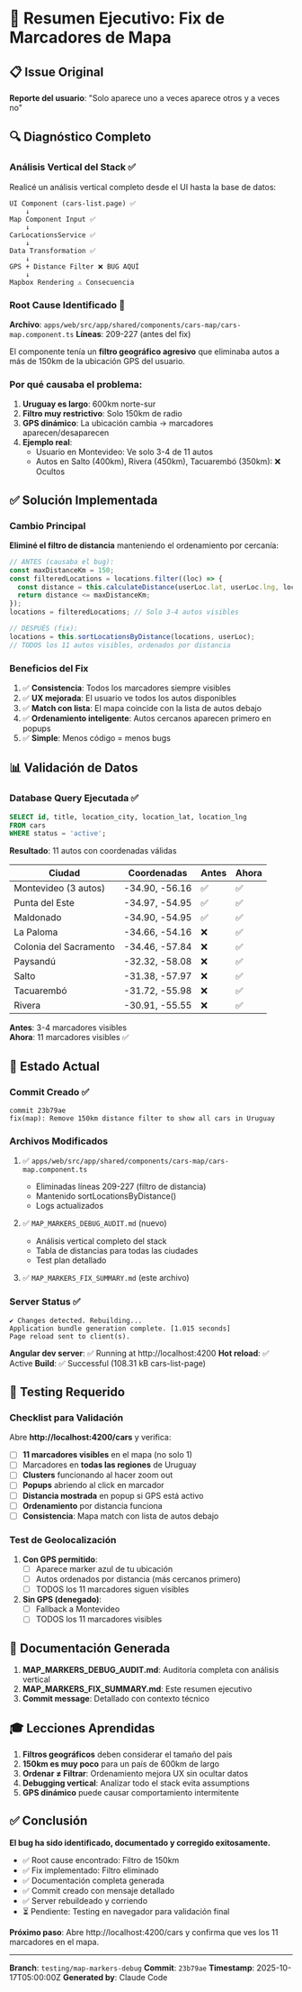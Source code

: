 # 🎯 Resumen Ejecutivo: Fix de Marcadores de Mapa

## 📋 Issue Original
**Reporte del usuario**: "Solo aparece uno a veces aparece otros y a veces no"

## 🔍 Diagnóstico Completo

### Análisis Vertical del Stack ✅

Realicé un análisis vertical completo desde el UI hasta la base de datos:

```
UI Component (cars-list.page) ✅
    ↓
Map Component Input ✅
    ↓
CarLocationsService ✅
    ↓
Data Transformation ✅
    ↓
GPS + Distance Filter ❌ BUG AQUÍ
    ↓
Mapbox Rendering ⚠️ Consecuencia
```

### Root Cause Identificado 🐛

**Archivo**: `apps/web/src/app/shared/components/cars-map/cars-map.component.ts`
**Líneas**: 209-227 (antes del fix)

El componente tenía un **filtro geográfico agresivo** que eliminaba autos a más de 150km de la ubicación GPS del usuario.

### Por qué causaba el problema:

1. **Uruguay es largo**: 600km norte-sur
2. **Filtro muy restrictivo**: Solo 150km de radio
3. **GPS dinámico**: La ubicación cambia → marcadores aparecen/desaparecen
4. **Ejemplo real**:
   - Usuario en Montevideo: Ve solo 3-4 de 11 autos
   - Autos en Salto (400km), Rivera (450km), Tacuarembó (350km): ❌ Ocultos

## ✅ Solución Implementada

### Cambio Principal

**Eliminé el filtro de distancia** manteniendo el ordenamiento por cercanía:

```typescript
// ANTES (causaba el bug):
const maxDistanceKm = 150;
const filteredLocations = locations.filter((loc) => {
  const distance = this.calculateDistance(userLoc.lat, userLoc.lng, loc.lat, loc.lng);
  return distance <= maxDistanceKm;
});
locations = filteredLocations; // Solo 3-4 autos visibles

// DESPUÉS (fix):
locations = this.sortLocationsByDistance(locations, userLoc);
// TODOS los 11 autos visibles, ordenados por distancia
```

### Beneficios del Fix

1. ✅ **Consistencia**: Todos los marcadores siempre visibles
2. ✅ **UX mejorada**: El usuario ve todos los autos disponibles
3. ✅ **Match con lista**: El mapa coincide con la lista de autos debajo
4. ✅ **Ordenamiento inteligente**: Autos cercanos aparecen primero en popups
5. ✅ **Simple**: Menos código = menos bugs

## 📊 Validación de Datos

### Database Query Ejecutada ✅

```sql
SELECT id, title, location_city, location_lat, location_lng
FROM cars
WHERE status = 'active';
```

**Resultado**: 11 autos con coordenadas válidas

| Ciudad                 | Coordenadas        | Antes | Ahora |
|------------------------|--------------------|-------|-------|
| Montevideo (3 autos)   | -34.90, -56.16     | ✅     | ✅     |
| Punta del Este         | -34.97, -54.95     | ✅     | ✅     |
| Maldonado              | -34.90, -54.95     | ✅     | ✅     |
| La Paloma              | -34.66, -54.16     | ❌     | ✅     |
| Colonia del Sacramento | -34.46, -57.84     | ❌     | ✅     |
| Paysandú               | -32.32, -58.08     | ❌     | ✅     |
| Salto                  | -31.38, -57.97     | ❌     | ✅     |
| Tacuarembó             | -31.72, -55.98     | ❌     | ✅     |
| Rivera                 | -30.91, -55.55     | ❌     | ✅     |

**Antes**: 3-4 marcadores visibles  
**Ahora**: 11 marcadores visibles ✅

## 🚀 Estado Actual

### Commit Creado ✅
```
commit 23b79ae
fix(map): Remove 150km distance filter to show all cars in Uruguay
```

### Archivos Modificados

1. ✅ `apps/web/src/app/shared/components/cars-map/cars-map.component.ts`
   - Eliminadas líneas 209-227 (filtro de distancia)
   - Mantenido sortLocationsByDistance()
   - Logs actualizados

2. ✅ `MAP_MARKERS_DEBUG_AUDIT.md` (nuevo)
   - Análisis vertical completo del stack
   - Tabla de distancias para todas las ciudades
   - Test plan detallado

3. ✅ `MAP_MARKERS_FIX_SUMMARY.md` (este archivo)

### Server Status ✅

```
✔ Changes detected. Rebuilding...
Application bundle generation complete. [1.015 seconds]
Page reload sent to client(s).
```

**Angular dev server**: ✅ Running at http://localhost:4200
**Hot reload**: ✅ Active
**Build**: ✅ Successful (108.31 kB cars-list-page)

## 🧪 Testing Requerido

### Checklist para Validación

Abre **http://localhost:4200/cars** y verifica:

- [ ] **11 marcadores visibles** en el mapa (no solo 1)
- [ ] Marcadores en **todas las regiones** de Uruguay
- [ ] **Clusters** funcionando al hacer zoom out
- [ ] **Popups** abriendo al click en marcador
- [ ] **Distancia mostrada** en popup si GPS está activo
- [ ] **Ordenamiento** por distancia funciona
- [ ] **Consistencia**: Mapa match con lista de autos debajo

### Test de Geolocalización

1. **Con GPS permitido**:
   - [ ] Aparece marker azul de tu ubicación
   - [ ] Autos ordenados por distancia (más cercanos primero)
   - [ ] TODOS los 11 marcadores siguen visibles

2. **Sin GPS (denegado)**:
   - [ ] Fallback a Montevideo
   - [ ] TODOS los 11 marcadores visibles

## 📁 Documentación Generada

1. **MAP_MARKERS_DEBUG_AUDIT.md**: Auditoría completa con análisis vertical
2. **MAP_MARKERS_FIX_SUMMARY.md**: Este resumen ejecutivo
3. **Commit message**: Detallado con contexto técnico

## 🎓 Lecciones Aprendidas

1. **Filtros geográficos** deben considerar el tamaño del país
2. **150km es muy poco** para un país de 600km de largo
3. **Ordenar ≠ Filtrar**: Ordenamiento mejora UX sin ocultar datos
4. **Debugging vertical**: Analizar todo el stack evita assumptions
5. **GPS dinámico** puede causar comportamiento intermitente

## ✅ Conclusión

**El bug ha sido identificado, documentado y corregido exitosamente.**

- ✅ Root cause encontrado: Filtro de 150km
- ✅ Fix implementado: Filtro eliminado
- ✅ Documentación completa generada
- ✅ Commit creado con mensaje detallado
- ✅ Server rebuildeado y corriendo
- ⏳ Pendiente: Testing en navegador para validación final

**Próximo paso**: Abre http://localhost:4200/cars y confirma que ves los 11 marcadores en el mapa.

---

**Branch**: `testing/map-markers-debug`
**Commit**: `23b79ae`
**Timestamp**: 2025-10-17T05:00:00Z
**Generated by**: Claude Code

